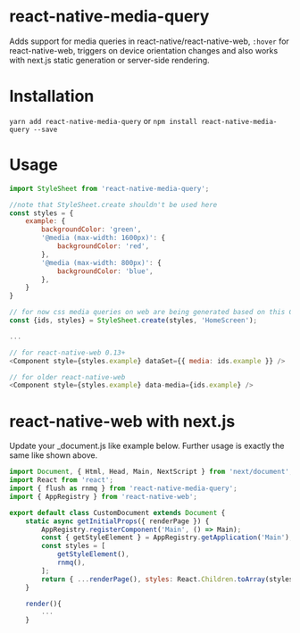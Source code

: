 # react-native-media-query
Adds support for media queries in react-native/react-native-web, `:hover` for react-native-web, triggers on device orientation changes and also works with next.js static generation or server-side rendering.
# Installation

`yarn add react-native-media-query`
or
`npm install react-native-media-query --save`
# Usage
```javascript
import StyleSheet from 'react-native-media-query';

//note that StyleSheet.create shouldn't be used here
const styles = {
    example: {
        backgroundColor: 'green',
        '@media (max-width: 1600px)': {
            backgroundColor: 'red',
        },
        '@media (max-width: 800px)': {
            backgroundColor: 'blue',
        },
    }
}

// for now css media queries on web are being generated based on this ComponentIdentifier, so it shouldn't be the same in different files. Component name could be used. 
const {ids, styles} = StyleSheet.create(styles, 'HomeScreen');

...

// for react-native-web 0.13+
<Component style={styles.example} dataSet={{ media: ids.example }} />

// for older react-native-web
<Component style={styles.example} data-media={ids.example} />

```

# react-native-web with next.js

Update your _document.js like example below. Further usage is exactly the same like shown above.

```javascript
import Document, { Html, Head, Main, NextScript } from 'next/document';
import React from 'react';
import { flush as rnmq } from 'react-native-media-query';
import { AppRegistry } from 'react-native-web';

export default class CustomDocument extends Document {
    static async getInitialProps({ renderPage }) {
        AppRegistry.registerComponent('Main', () => Main);
        const { getStyleElement } = AppRegistry.getApplication('Main');
        const styles = [
            getStyleElement(),
            rnmq(),
        ];
        return { ...renderPage(), styles: React.Children.toArray(styles) };
    }

    render(){
        ...
    }
```